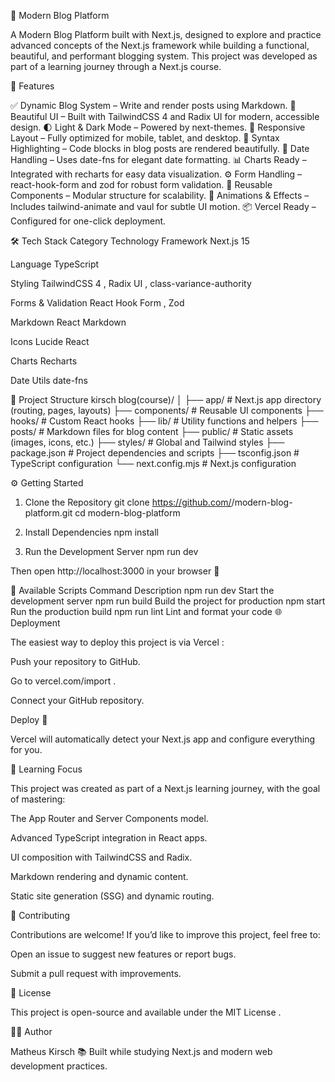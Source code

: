 📝 Modern Blog Platform

A Modern Blog Platform built with Next.js, designed to explore and practice advanced concepts of the Next.js framework while building a functional, beautiful, and performant blogging system.
This project was developed as part of a learning journey through a Next.js course.

🚀 Features

✅ Dynamic Blog System – Write and render posts using Markdown.
🎨 Beautiful UI – Built with TailwindCSS 4 and Radix UI for modern, accessible design.
🌓 Light & Dark Mode – Powered by next-themes.
🧭 Responsive Layout – Fully optimized for mobile, tablet, and desktop.
💬 Syntax Highlighting – Code blocks in blog posts are rendered beautifully.
📅 Date Handling – Uses date-fns for elegant date formatting.
📊 Charts Ready – Integrated with recharts for easy data visualization.
⚙️ Form Handling – react-hook-form and zod for robust form validation.
🧱 Reusable Components – Modular structure for scalability.
🧩 Animations & Effects – Includes tailwind-animate and vaul for subtle UI motion.
📦 Vercel Ready – Configured for one-click deployment.

🛠️ Tech Stack
Category	Technology
Framework	Next.js 15

Language	TypeScript

Styling	TailwindCSS 4
, Radix UI
, class-variance-authority

Forms & Validation	React Hook Form
, Zod

Markdown	React Markdown

Icons	Lucide React

Charts	Recharts

Date Utils	date-fns

🧩 Project Structure
kirsch blog(course)/
│
├── app/                # Next.js app directory (routing, pages, layouts)
├── components/         # Reusable UI components
├── hooks/              # Custom React hooks
├── lib/                # Utility functions and helpers
├── posts/              # Markdown files for blog content
├── public/             # Static assets (images, icons, etc.)
├── styles/             # Global and Tailwind styles
├── package.json        # Project dependencies and scripts
├── tsconfig.json       # TypeScript configuration
└── next.config.mjs     # Next.js configuration

⚙️ Getting Started
1. Clone the Repository
git clone https://github.com/<your-username>/modern-blog-platform.git
cd modern-blog-platform

2. Install Dependencies
npm install

3. Run the Development Server
npm run dev


Then open http://localhost:3000
 in your browser 🚀

🧱 Available Scripts
Command	Description
npm run dev	Start the development server
npm run build	Build the project for production
npm start	Run the production build
npm run lint	Lint and format your code
🌐 Deployment

The easiest way to deploy this project is via Vercel
:

Push your repository to GitHub.

Go to vercel.com/import
.

Connect your GitHub repository.

Deploy 🎉

Vercel will automatically detect your Next.js app and configure everything for you.

🧠 Learning Focus

This project was created as part of a Next.js learning journey, with the goal of mastering:

The App Router and Server Components model.

Advanced TypeScript integration in React apps.

UI composition with TailwindCSS and Radix.

Markdown rendering and dynamic content.

Static site generation (SSG) and dynamic routing.

🤝 Contributing

Contributions are welcome!
If you’d like to improve this project, feel free to:

Open an issue to suggest new features or report bugs.

Submit a pull request with improvements.

📄 License

This project is open-source and available under the MIT License
.

🧑‍💻 Author

Matheus Kirsch
📚 Built while studying Next.js and modern web development practices.
